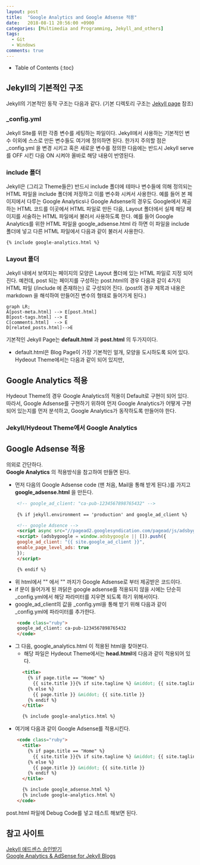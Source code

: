 ```yaml
---
layout: post
title:  "Google Analytics and Google Adsense 적용"
date:   2018-08-11 20:56:00 +0900
categories: [Multimedia and Programming, Jekyll_and_others]
tags:
  - Git
  - Windows 
comments: true
---
```


* Table of Contents
{:toc}

## Jekyll의 기본적인 구조
Jekyll의 기본적인 동작 구조는 다음과 같다. (기본 디렉토리 구조는 [Jekyll page](https://jekyllrb-ko.github.io/docs/structure/) 참조)

### _config.yml
Jekyll Site를 위한 각종 변수를 세팅하는 파일이다.
Jekyll에서 사용하는 기본적인 변수 이외에 스스로 만든 변수들도 여기에 정의하면 된다.
한가지 주의할 점은 _config.yml 을 변경 시키고 혹은 새로운 변수를 정의한 다음에는 반드시 Jekyll serve 를 OFF 시킨 다음 ON 시켜야 올바로 해당 내용이 반영된다.

### include 폴더
Jekyll은 (그리고 Theme들은) 반드시 include 폴더에 테마나 변수들에 의해 정의되는 HTML 파일을 include 폴더에 저장하고 이를 변수화 시켜서 사용한다.
예를 들어 본 페이지에서 다루는 Google Analytics나 Google Adsense의 경우도 Google에서 제공하는 HTML 코드를 이곳에서 HTML 파일로 만든 다음, Layout  폴더에서 실제 해당 페이지를 서술하는 HTML 파일에서 불러서 사용하도록 한다. 예를 들어 Google Analytics를 위한 HTML 파일을 google_adsense.html 라 하면 이 파일을 include 폴더에 넣고 다른 HTML 파일에서 다음과 같이 불러서 사용한다.

~~~html
{% include google-analytics.html %}
~~~

### Layout 폴더

Jekyll 내에서 보여지는 페이지의 모양은 Layout 폴더에 있는 HTML 파일로 지정 되어진다. 예컨데, post 되는  페이지를 구성하는 post.html의 경우 다음과  같이 4가지 HTML 파일 (/include 에 존재하는) 로 구성되어 진다. (post의 경우 제목과 내용은 markdown 을 해석하여 만들어진 변수의 형태로 들어가게 된다.)

```mermaid
graph LR;
A[post-meta.html] --> E[post.html]
B[post-tags.html] --> E
C[comments.html]  --> E
D[related_posts.html]-->E
```

기본적인 Jekyll Page는 **default.html** 과 **post.html** 의 두가지이다.  

- default.html은 Blog Page이 가장 기본적인 얼개, 모양을 도시하도록 되어 있다. Hydeout Theme에서는 다음과 같이 되어 있지만,   





## Google Analytics 적용

Hydeout Theme의 경우  Google Analytics의 적용이 Default로 구현이 되어 있다. 따라서, Google Adsense를 구현하기 위하여 먼저  Google Analytics가 어떻게 구현되어 있는지를 먼저 분석하고, Google Analytics가 동작하도록 만들어야 한다.

### Jekyll/Hydeout Theme에서 Google Analytics


## Google Adsense 적용

의외로 간단하다.\
**Google Analytics** 의 적용방식을 참고하여 만들면 된다.

-   먼저 다음의 Google Adsense code (맨 처음, Mail을 통해 받게 된다.)를  가지고 **google_adsense.html** 을 만든다.

~~~html
    <!-- google_ad_client: "ca-pub-1234567898765432" -->
	
    {% if jekyll.environment == 'production' and google_ad_client %}

    <!-- google Adsence -->
    <script async src="//pagead2.googlesyndication.com/pagead/js/adsbygoogle.js"></script>
    <script> (adsbygoogle = window.adsbygoogle || []).push({
    google_ad_client: "{{ site.google_ad_client }}",
    enable_page_level_ads: true
    });
    </script>

    {% endif %}

~~~

-   위 html에서 "<!-- google Adsence -->" 에서 "</script>" 까지가 Google Adsense로 부터 제공받은 코드이다.  	
-   if 문이 들어가게 된 까닭은 google adsense를 적용되지 않을 시에는 단순히 \_config.yml에서 해당 파라미터를 지우면 되도록 하기 위해서이다.
-   google\_ad\_client의 값을 \_config.yml을 통해 받기 위해 다음과 같이 \_config.yml에 파라미터를 추가한다.

~~~html
    <code class="ruby">
    google_ad_client: ca-pub-1234567898765432
    </code>
~~~
-   그 다음, google\_analytics.html 이 적용된 html을 찾아본다.
    -   해당 파일은 Hydeout Theme에서는 **head.html**에 다음과 같이 적용되어 있다.

~~~html
      <title>
        {% if page.title == "Home" %}
          {{ site.title }}{% if site.tagline %} &middot; {{ site.tagline }}{% endif %}
        {% else %}
          {{ page.title }} &middot; {{ site.title }}
        {% endif %}
      </title>

      {% include google-analytics.html %}

~~~

-   여기에 다음과 같이 Google Adsense를 적용시킨다.

~~~html
    <code class="ruby">
      <title>
        {% if page.title == "Home" %}
          {{ site.title }}{% if site.tagline %} &middot; {{ site.tagline }}{% endif %}
        {% else %}
          {{ page.title }} &middot; {{ site.title }}
        {% endif %}
      </title>

      {% include google_adsense.html %}
      {% include google-analytics.html %}
    </code>
~~~

post.html 파일에 Debug Code를 넣고 테스트 해보면 된다.

참고 사이트
-----------

[Jekyll 애드센스 승인받기 ](http://leechoong.com/posts/2018/jekyll_adsense/)\
[Google Analytics & AdSense for Jekyll Blogs](https://flipdazed.github.io/blog/website/google-adsense-and-google-analytics)
